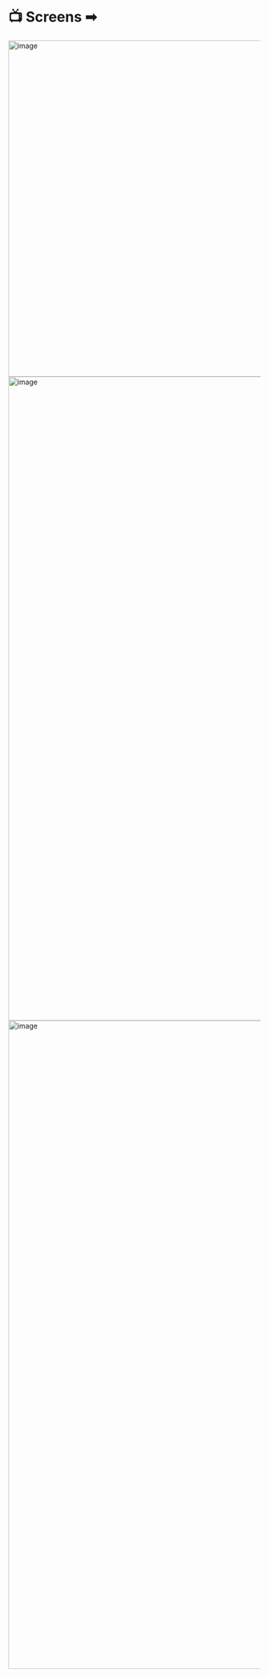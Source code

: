 <h1>📺 Screens ➡</h1>
<img width="672" alt="image" src="https://github.com/user-attachments/assets/2289c937-9162-4ff4-acdd-12fcc957cd9e">
<img width="1287" alt="image" src="https://github.com/user-attachments/assets/9a75fc74-4f97-49a3-a5af-400c236db9bb">
<img width="1296" alt="image" src="https://github.com/user-attachments/assets/bc3e006d-6006-439d-90cd-243ca8271972">

